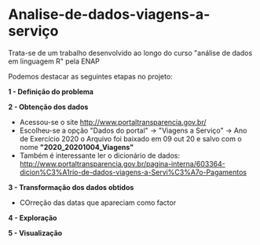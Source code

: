 # Analise-de-dados-viagens-a-serviço
Trata-se de um trabalho desenvolvido ao longo do curso "análise de dados em linguagem R" pela ENAP


Podemos destacar as seguintes etapas no projeto:

**1 - Definição do problema**



**2 - Obtenção dos dados**
- Acessou-se o site http://www.portaltransparencia.gov.br/
- Escolheu-se a opção "Dados do portal" -> "Viagens a Serviço" -> Ano de Exercício 2020  o Arquivo foi baixado em 09 out 20  e salvo com o nome **"2020_20201004_Viagens"**
- Também é interessante ler o dicionário de dados: http://www.portaltransparencia.gov.br/pagina-interna/603364-dicion%C3%A1rio-de-dados-viagens-a-Servi%C3%A7o-Pagamentos



**3 - Transformação dos dados obtidos**
- COrreção das datas que apareciam como factor

**4 - Exploração** 

**5 - Visualização**
